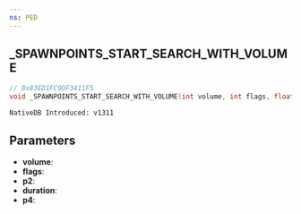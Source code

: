 ```yaml
---
ns: PED
---
```

## _SPAWNPOINTS_START_SEARCH_WITH_VOLUME

```c
// 0x83ED1FC9DF3411F5
void _SPAWNPOINTS_START_SEARCH_WITH_VOLUME(int volume, int flags, float p2, int duration, float p4);
```

```
NativeDB Introduced: v1311
```

## Parameters
* **volume**:
* **flags**:
* **p2**:
* **duration**:
* **p4**:
